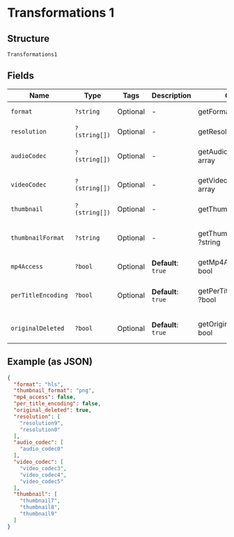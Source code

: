 
# Transformations 1

## Structure

`Transformations1`

## Fields

| Name | Type | Tags | Description | Getter | Setter |
|  --- | --- | --- | --- | --- | --- |
| `format` | `?string` | Optional | - | getFormat(): ?string | setFormat(?string format): void |
| `resolution` | `?(string[])` | Optional | - | getResolution(): ?array | setResolution(?array resolution): void |
| `audioCodec` | `?(string[])` | Optional | - | getAudioCodec(): ?array | setAudioCodec(?array audioCodec): void |
| `videoCodec` | `?(string[])` | Optional | - | getVideoCodec(): ?array | setVideoCodec(?array videoCodec): void |
| `thumbnail` | `?(string[])` | Optional | - | getThumbnail(): ?array | setThumbnail(?array thumbnail): void |
| `thumbnailFormat` | `?string` | Optional | - | getThumbnailFormat(): ?string | setThumbnailFormat(?string thumbnailFormat): void |
| `mp4Access` | `?bool` | Optional | **Default**: `true` | getMp4Access(): ?bool | setMp4Access(?bool mp4Access): void |
| `perTitleEncoding` | `?bool` | Optional | **Default**: `true` | getPerTitleEncoding(): ?bool | setPerTitleEncoding(?bool perTitleEncoding): void |
| `originalDeleted` | `?bool` | Optional | **Default**: `true` | getOriginalDeleted(): ?bool | setOriginalDeleted(?bool originalDeleted): void |

## Example (as JSON)

```json
{
  "format": "hls",
  "thumbnail_format": "png",
  "mp4_access": false,
  "per_title_encoding": false,
  "original_deleted": true,
  "resolution": [
    "resolution9",
    "resolution0"
  ],
  "audio_codec": [
    "audio_codec0"
  ],
  "video_codec": [
    "video_codec3",
    "video_codec4",
    "video_codec5"
  ],
  "thumbnail": [
    "thumbnail7",
    "thumbnail8",
    "thumbnail9"
  ]
}
```

